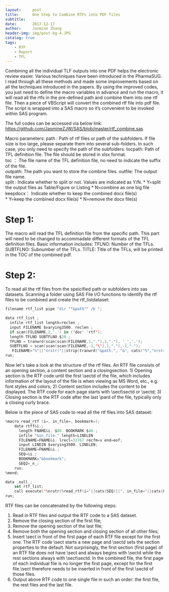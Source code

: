 ```yaml
---
layout:     post
title:      One Step to Combine RTFs into PDF files
subtitle:   
date:       2017-12-17
author:     Jasmine Zhang
header-img: img/post-bg-4.JPG
catalog: true
tags:
    - RTF 
    - Report
    - TFL
---
```


Combining all the individual TLF outputs into one PDF helps the electronic review easier. Various techniques have been introduced in the PharmaSUG. I read through all these methods and made some improvements based on all the techniques introduced in the papers. By using the improved codes, you just need to define the macro variables in advance and run the macro, it will read all the rtfs in the pre-defined path and combine them into one rtf file. Then a piece of VBScript will convert the combined rtf file into pdf file. The script is wrapped into a SAS macro so it’s convenient to be invoked within SAS program.  

The full codes can be accessed via below link:
<https://github.com/JasmineZJW/SAS/blob/master/rtf_combine.sas>   

Macro parameters:
path   : Path of rtf files or path of the subfolders. If file size is too large, please 
            separate them into several sub-folders. 
            In such case, you only need to specify the path of the subfolders.
tocpath: Path of TFL definition file. The file should be stored in xlsx format.  
toc    ： The file name of the TFL definition file, no need to indicate the suffix of the file.        
outpath: The path you want to store the combine files.
outfile: The output file name.                          
split  : Indicate whether to split or not. Values are indicated as Y/N.
            * Y=split the output files as Table/Figure or Listing 
            * N=combine as one big file
keepdocx： Indicate whether to keep the combined docx file(s)  
            * Y=keep the combined docx file(s)
            * N=remove the docx file(s)                        

# Step 1: 
The macro will read the TFL definition file from the specific path. This part will need to be changed to accommadate different formats of the TFL definition files. Basic information includes:
    TFLNO: Number of the TFLs.
    SUBTFLNO: Subnumber of the TFLs.
    TITLE: Title of the TFLs, will be printed in the TOC of the combined pdf.

# Step 2:
To read all the rtf files from the speicified path or subfolders into sas datasets. 
Scanning a folder using SAS File I/O functions to identify the rtf files to be combined and create the rtf_listdataset:
```swift
filename rtf_list pipe "dir ""&path"" /b ";

data rtf_list ;
  infile rtf_list length=reclen ;
  input FILENAME $varying3500. reclen ;
  if scan(FILENAME,2,'.') in ('doc' 'rtf');
  length TFLNO SUBTFLNO $20.;
  TFLNO = tranwrd(scan(scan(FILENAME,1,"."),1,"-"), '_','.');
  SUBTFLNO = scan(scan(scan(FILENAME,-1,'\'),1,"."),-1,"-");
   FILENAME="%"||"nrstr("||strip(tranwrd("&path.", "&", cats("%","nrstr", "(&)")))||'\'||strip(FILENAME)||")";
run;
```
Now let's take a look at the structure of the rtf files. An RTF file consists of an opening section, a content section and a closingsection.
    1) Opening section is the RTF code until the first \sectd of the file, which includes information of the layout of
the file is when viewing as MS Word, etc., e.g. font styles and colors;
    2) Content section includes the content to be displayed. The RTF code for each page starts with \sect\sectd or \sectd; 
    3) Closing section is the RTF code after the last \pard of the file, typically only a closing curly brace.

Below is the piece of SAS code to read all the rtf files into SAS dataset:
```swift
%macro read_rtf (i=, in_file=, bookmark=);
    data rtff&i.;
      length FNAME&i. $80. BOOKMARK $40.;
      infile "&in_file." length=LINELEN
      FILENAME=FNAME&i. lrecl=32767 recfm=v end=eof;
      input LINEIN $varying3500. LINELEN; 
      FILENAME=FNAME&i.;
      SEQ=&i.;
      BOOKMARK="&bookmark";
      SEQ2=_n_;
    run;
%mend;

data _null_;
    set rtf_list;
    call execute('%nrstr(%read_rtf(i='||cats(SEQ)||', in_file='||cats(FILENAME)||', bookmark='||cats(BOOKMARK)||'))');
run;
```

RTF files can be concatenated by the following steps:
1. Read in RTF files and output the RTF code to a SAS dataset.
2. Remove the closing section of the first file;
3. Remove the opening section of the last file;
4. Remove both the opening section and closing section of all other files;
5. Insert \sect in front of the first page of each RTF file except for the first one. The RTF code \sect starts a new
page and \sectd sets the section properties to the default. Not surprisingly, the first section (first page) of an RTF
file does not have \sect and always begins with \sectd while the rest sections always with \sect\sectd. In the combined file, the first page of each individual file is no longer the first page, except for the first file.\sect
therefore needs to be inserted in front of the first \sectd of those files.
6. Output above RTF code to one single file in such an order: the first file, the rest files and the last file.


